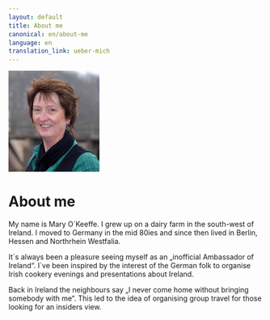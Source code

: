 ```yaml
---
layout: default
title: About me
canonical: en/about-me
language: en
translation_link: ueber-mich
---
```

<img class="mary" width="180" height="200" src="img/mary-2.jpg" alt="">

# About me

My name is Mary O´Keeffe. I grew up on a dairy farm in the south-west of
Ireland. I moved to Germany in the mid 80ies and since then lived in Berlin,
Hessen and Northrhein Westfalia.

It´s always been a pleasure seeing myself as an „inofficial Ambassador of
Ireland“. I´ve been inspired by the interest of the German folk to organise
Irish cookery evenings and presentations about Ireland.

Back in Ireland the neighbours say „I never come home without bringing somebody
with me“. This led to the idea of organising group travel for those looking for
an insiders view.
